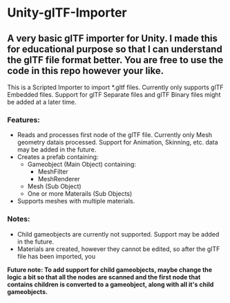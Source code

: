# Unity-glTF-Importer
A very basic glTF importer for Unity. I made this for educational purpose so that I can understand the glTF file format better. You are free to use the code in this repo however your like.
----
This is a Scripted Importer to import \*.gltf files. Currently only supports glTF Embedded files. Support for glTF Separate files and glTF Binary files might be added at a later time. 

### Features:
- Reads and processes first node of the glTF file. Currently only Mesh geometry datais processed. Support for Animation, Skinning, etc. data may be added in the future.
- Creates a prefab containing:
    - Gameobject (Main Object) containing:
      - MeshFilter
      - MeshRenderer
    - Mesh (Sub Object)
    - One or more Materails (Sub Objects)
- Supports meshes with multiple materials.

### Notes: 
- Child gameobjects are currently not supported. Support may be added in the future.
- Materials are created, however they cannot be edited, so after the glTF file has been imported, you 

__Future note: To add support for child gameobjects, maybe change the logic a bit so that all the nodes are scanned and the first node that contains children is converted to a gameobject, along with all it's child gameobjects.__

